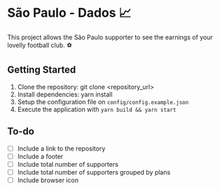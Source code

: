 # São Paulo - Dados 📈

This project allows the São Paulo supporter to see the earnings of your lovelly football club. ⚽

## Getting Started

1. Clone the repository: git clone <repository_url>
2. Install dependencies: yarn install
3. Setup the configuration file on ``config/config.example.json``
4. Execute the application with ``yarn build && yarn start``

## To-do
- [ ] Include a link to the repository
- [ ] Include a footer
- [ ] Include total number of supporters
- [ ] Include total number of supporters grouped by plans
- [ ] Include browser icon

